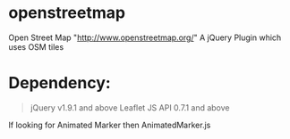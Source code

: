openstreetmap
=============
Open Street Map "http://www.openstreetmap.org/"
A jQuery Plugin which uses OSM tiles


Dependency:
==========
> jQuery v1.9.1 and above
> Leaflet JS API 0.7.1 and above

If looking for Animated Marker then AnimatedMarker.js

